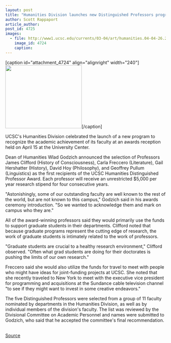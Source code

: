 ```yaml
---
layout: post
title: "Humanities Division launches new Distinguished Professors program; five faculty honored"
author: Scott Rappaport
article_author: 
post_id: 4725
images:
  - file: http://www1.ucsc.edu/currents/03-04/art/humanities.04-04-26.240.jpg
    image_id: 4724
    caption: 
---
```


[caption id="attachment_4724" align="alignright" width="240"]<a href="http://dev-ucsc-news.pantheonsite.io/wp-content/uploads/2004/04/humanities.04-04-26.240.jpg"><img class="size-full wp-image-4724" src="http://dev-ucsc-news.pantheonsite.io/wp-content/uploads/2004/04/humanities.04-04-26.240.jpg" alt="" width="240" height="198" /></a>[/caption]
<p>
  UCSC's Humanities Division celebrated the launch of a new program to recognize the academic achievement of its faculty at an awards reception held on April 15 at the University Center.
</p>
<p>
  Dean of Humanities Wlad Godzich announced the selection of Professors James Clifford (History of Consciousness), Carla Freccero (Literature), Gail Hershatter (History), David Hoy (Philosophy), and Geoffrey Pullum (Linguistics) as the first recipients of the UCSC Humanities Distinguished Professor Award. Each professor will receive an unrestricted $5,000 per year research stipend for four consecutive years.<br>
</p>
<p>
  "Astonishingly, some of our outstanding faculty are well known to the rest of the world, but are not known to this campus," Godzich said in his awards ceremony introduction. "So we wanted to acknowledge them and mark on campus who they are."<br>
</p>
<p>
  All of the award-winning professors said they would primarily use the funds to support graduate students in their departments. Clifford noted that because graduate programs represent the cutting edge of research, the work of graduate students is intimately related to the work of professors.<br>
</p>
<p>
  "Graduate students are crucial to a healthy research environment," Clifford observed. "Often what grad students are doing for their doctorates is pushing the limits of our own research."<br>
</p>
<p>
  Freccero said she would also utilize the funds for travel to meet with people who might have ideas for joint-funding projects at UCSC. She noted that she recently traveled to New York to meet with the executive vice president for programming and acquisitions at the Sundance cable television channel "to see if they might want to invest in some creative endeavors."<br>
</p>
<p>
  The five Distinguished Professors were selected from a group of 11 faculty nominated by departments in the Humanities Division, as well as by individual members of the division's faculty. The list was reviewed by the Divisional Committee on Academic Personnel and names were submitted to Godzich, who said that he accepted the committee's final recommendation.<br>
  <br>
</p>
<p><a href="http://www1.ucsc.edu/currents/03-04/04-26/humanities.html" title="Permalink to humanities">Source</a></p>
